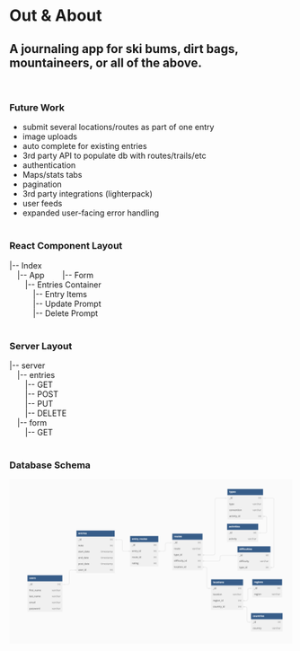 # Out & About
## A journaling app for ski bums, dirt bags, mountaineers, or all of the above.
&emsp;  
### Future Work 
* submit several locations/routes as part of one entry
* image uploads
* auto complete for existing entries 
* 3rd party API to populate db with routes/trails/etc
* authentication
* Maps/stats tabs
* pagination
* 3rd party integrations (lighterpack)
* user feeds
* expanded user-facing error handling
&emsp;   
&emsp;  
### React Component Layout  
|-- Index  
&emsp;|-- App 
&emsp;&emsp;|-- Form   
&emsp;&emsp;|-- Entries Container  
&emsp;&emsp;&emsp;|-- Entry Items  
&emsp;&emsp;&emsp;|-- Update Prompt  
&emsp;&emsp;&emsp;|-- Delete Prompt  
&emsp;  
### Server Layout  
|-- server  
&emsp;|-- entries  
&emsp;&emsp;|-- GET  
&emsp;&emsp;|-- POST  
&emsp;&emsp;|-- PUT  
&emsp;&emsp;|-- DELETE  
&emsp;|-- form  
&emsp;&emsp;|-- GET  
&emsp;  
### Database Schema  
![schema](./docs/schema.png)
